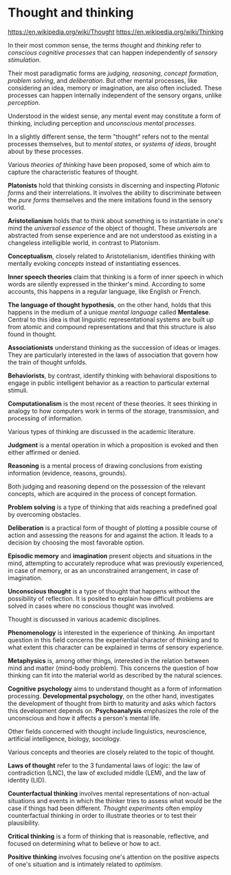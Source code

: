 # Thought and thinking

https://en.wikipedia.org/wiki/Thought
https://en.wikipedia.org/wiki/Thinking

In their most common sense, the terms *thought* and *thinking* refer to *conscious cognitive processes* that can happen independently of *sensory stimulation*.

Their most paradigmatic forms are *judging*, *reasoning*, *concept formation*, *problem solving*, and *deliberation*. But other mental processes, like considering an idea, memory or imagination, are also often included. These processes can happen internally independent of the sensory organs, unlike *perception*.

Understood in the widest sense, any mental event may constitute a form of thinking, including perception and *unconscious mental processes*.

In a slightly different sense, the term "thought" refers not to the mental processes themselves, but to *mental states*, or *systems of ideas*, brought about by these processes.

Various *theories of thinking* have been proposed, some of which aim to capture the characteristic features of thought.

**Platonists** hold that thinking consists in discerning and inspecting *Platonic forms* and their interrelations. It involves the ability to discriminate between the *pure forms* themselves and the mere imitations found in the sensory world.

**Aristotelianism** holds that to think about something is to instantiate in one's mind the *universal essence* of the object of thought. These *universals* are abstracted from sense experience and are not understood as existing in a changeless intelligible world, in contrast to Platonism.

**Conceptualism**, closely related to Aristotelianism, identifies thinking with mentally evoking *concepts* instead of instantiating essences.

**Inner speech theories** claim that thinking is a form of inner speech in which words are silently expressed in the thinker's mind. According to some accounts, this happens in a regular language, like English or French.

**The language of thought hypothesis**, on the other hand, holds that this happens in the medium of a unique *mental language* called **Mentalese**. Central to this idea is that linguistic representational systems are built up from atomic and compound representations and that this structure is also found in thought.

**Associationists** understand thinking as the succession of ideas or images. They are particularly interested in the laws of association that govern how the train of thought unfolds.

**Behaviorists**, by contrast, identify thinking with behavioral dispositions to engage in public intelligent behavior as a reaction to particular external stimuli.

**Computationalism** is the most recent of these theories. It sees thinking in analogy to how computers work in terms of the storage, transmission, and processing of information.


Various types of thinking are discussed in the academic literature.

**Judgment** is a mental operation in which a proposition is evoked and then either affirmed or denied.

**Reasoning** is a mental process of drawing conclusions from existing information (evidence, reasons, grounds).

Both judging and reasoning depend on the possession of the relevant concepts, which are acquired in the process of concept formation.

**Problem solving** is a type of thinking that aids reaching a predefined goal by overcoming obstacles.

**Deliberation** is a practical form of thought of plotting a possible course of action and assessing the reasons for and against the action. It leads to a decision by choosing the most favorable option.

**Episodic memory** and **imagination** present objects and situations in the mind, attempting to accurately reproduce what was previously experienced, in case of memory, or as an unconstrained arrangement, in case of imagination.

**Unconscious thought** is a type of thought that happens without the possibility of reflection. It is posited to explain how difficult problems are solved in cases where no conscious thought was involved.


Thought is discussed in various academic disciplines.

**Phenomenology** is interested in the experience of thinking. An important question in this field concerns the experiential character of thinking and to what extent this character can be explained in terms of sensory experience.

**Metaphysics** is, among other things, interested in the relation between mind and matter (mind-body problem). This concerns the question of how thinking can fit into the material world as described by the natural sciences.

**Cognitive psychology** aims to understand thought as a form of information processing. **Developmental psychology**, on the other hand, investigates the development of thought from birth to maturity and asks which factors this development depends on. **Psychoanalysis** emphasizes the role of the unconscious and how it affects a person's mental life.

Other fields concerned with thought include linguistics, neuroscience, artificial intelligence, biology, sociology.


Various concepts and theories are closely related to the topic of thought.

**Laws of thought** refer to the 3 fundamental laws of logic: the law of contradiction (LNC), the law of excluded middle (LEM), and the law of identity (LID).

**Counterfactual thinking** involves mental representations of non-actual situations and events in which the thinker tries to assess what would be the case if things had been different. *Thought experiments* often employ counterfactual thinking in order to illustrate theories or to test their plausibility.

**Critical thinking** is a form of thinking that is reasonable, reflective, and focused on determining what to believe or how to act.

**Positive thinking** involves focusing one's attention on the positive aspects of one's situation and is intimately related to *optimism*.
